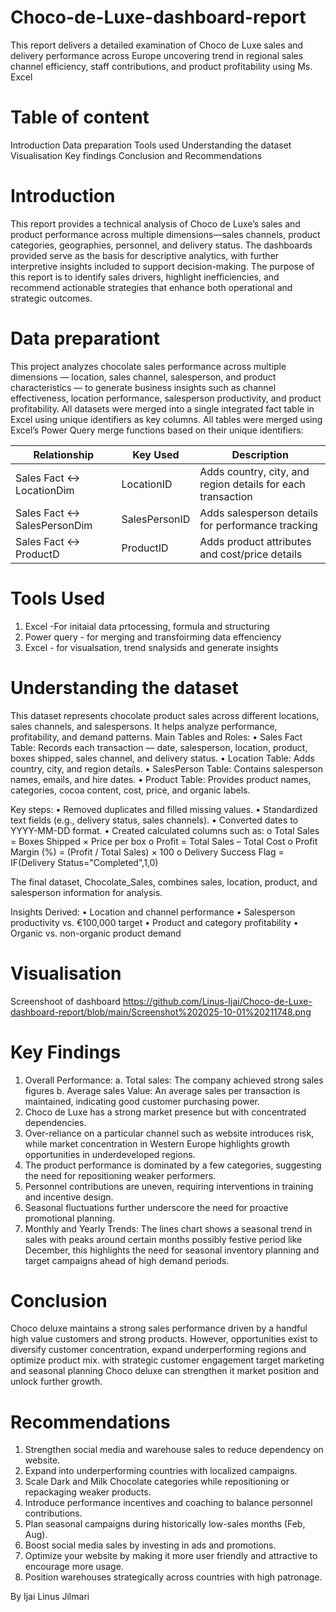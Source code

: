 # Choco-de-Luxe-dashboard-report
This report delivers a detailed examination of Choco de Luxe sales and delivery performance across Europe uncovering trend in regional sales channel efficiency, staff contributions, and product profitability using Ms. Excel

# Table of content

 Introduction
 Data preparation
 Tools used
 Understanding the dataset
 Visualisation
 Key findings
 Conclusion and Recommendations

# Introduction
This report provides a technical analysis of Choco de Luxe’s sales and product performance across multiple dimensions—sales channels, product categories, geographies, personnel, and delivery status. The dashboards provided serve as the basis for descriptive analytics, with further interpretive insights included to support decision-making. The purpose of this report is to identify sales drivers, highlight inefficiencies, and recommend actionable strategies that enhance both operational and strategic outcomes.

# Data preparationt
This project analyzes chocolate sales performance across multiple dimensions — location, sales channel, salesperson, and product characteristics — to generate business insights such as channel effectiveness, location performance, salesperson productivity, and product profitability.
All datasets were merged into a single integrated fact table in Excel using unique identifiers as key columns.
All tables were merged using Excel’s Power Query merge functions based on their unique identifiers:

|Relationship|	Key Used|	Description|
|------------|----------|------------|
|Sales Fact ↔ LocationDim|	LocationID|	Adds country, city, and region details for each transaction|
|Sales Fact ↔ SalesPersonDim|	SalesPersonID|	Adds salesperson details for performance tracking|
|Sales Fact ↔ ProductD|	ProductID|	Adds product attributes and cost/price details|

# Tools Used
  1. Excel -For initaial data prtocessing, formula and structuring
  2. Power query - for merging and transfoirming data effenciency
  3. Excel - for visualsation, trend snalysids and generate insights
    
# Understanding the dataset
  This dataset represents chocolate product sales across different locations, sales channels, and salespersons.
It helps analyze performance, profitability, and demand patterns.
Main Tables and Roles:
  •	Sales Fact Table: Records each transaction — date, salesperson, location, product, boxes shipped, sales channel, and delivery status.
  •	Location Table: Adds country, city, and region details.
  •	SalesPerson Table: Contains salesperson names, emails, and hire dates.
  •	Product Table: Provides product names, categories, cocoa content, cost, price, and organic labels.

Key steps:
  •	Removed duplicates and filled missing values.
  •	Standardized text fields (e.g., delivery status, sales channels).
  •	Converted dates to YYYY-MM-DD format.
  •	Created calculated columns such as:
      o	Total Sales = Boxes Shipped × Price per box
      o	Profit = Total Sales – Total Cost
      o	Profit Margin (%) = (Profit / Total Sales) × 100
      o	Delivery Success Flag = IF(Delivery Status="Completed",1,0)

The final dataset, Chocolate_Sales, combines sales, location, product, and salesperson information for analysis.

Insights Derived:
  •	Location and channel performance
  •	Salesperson productivity vs. €100,000 target
  •	Product and category profitability
  •	Organic vs. non-organic product demand

# Visualisation
Screenshoot  of dashboard
https://github.com/Linus-Ijai/Choco-de-Luxe-dashboard-report/blob/main/Screenshot%202025-10-01%20211748.png

# Key Findings
  1. Overall Performance:
     a. Total sales: The company achieved strong sales figures 
     b. Average sales Value: An average sales per transaction is maintained, indicating good customer purchasing power.
  2. Choco de Luxe has a strong market presence but with concentrated dependencies.
  3. Over-reliance on a particular channel such as website introduces risk, while market concentration in Western Europe highlights growth opportunities in underdeveloped regions.
  4. The product performance is dominated by a few categories, suggesting the need for repositioning weaker performers.
  5. Personnel contributions are uneven, requiring interventions in training and incentive design.
  6. Seasonal fluctuations further underscore the need for proactive promotional planning.
  7. Monthly and Yearly Trends:
     The lines chart shows a seasonal trend in sales with peaks around certain months possibly festive period like December, this highlights the need for seasonal inventory planning and target campaigns ahead of high demand periods.

# Conclusion
  Choco deluxe maintains a strong sales performance driven by a handful high value customers and strong products. However, opportunities exist to diversify customer concentration, expand underperforming regions and optimize product mix. with strategic customer engagement target marketing and seasonal planning Choco deluxe can strengthen it market position and unlock further growth.

#  Recommendations
1.	Strengthen social media and warehouse sales to reduce dependency on website.
2.	Expand into underperforming countries with localized campaigns.
3.	Scale Dark and Milk Chocolate categories while repositioning or repackaging weaker products.
4.	Introduce performance incentives and coaching to balance personnel contributions.
5.	Plan seasonal campaigns during historically low-sales months (Feb, Aug).
7.	Boost social media sales by investing in ads and promotions.
8.	Optimize your website by making it more user friendly and attractive to encourage more usage.
9.	Position warehouses strategically across countries with high patronage.

  By Ijai Linus Jilmari
